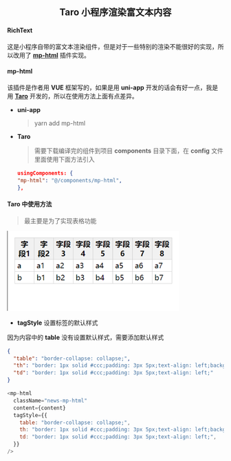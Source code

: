 <h2 align="center">Taro 小程序渲染富文本内容</h2>

#### **RichText**

这是小程序自带的富文本渲染组件，但是对于一些特别的渲染不能很好的实现，所以改用了 **[mp-html](https://gitee.com/jin-yufeng/mp-html)** 插件实现。

#### **mp-html**

该插件是作者用 **VUE** 框架写的，如果是用 **uni-app** 开发的话会有好一点，我是用 **[Taro](https://nervjs.github.io/taro/docs/README.html)** 开发的，所以在使用方法上面有点差异。

- **uni-app**

  > yarn add mp-html

- **Taro**

  > 需要下载编译完的组件到项目 **components** 目录下面，在 **config** 文件里面使用下面方法引入

  ```json
  usingComponents: {
  "mp-html": "@/components/mp-html",
  },
  ```

#### **Taro** 中使用方法

> 最主要是为了实现表格功能

![Weapp Table](../../assets/taro-rich-text.png)

- **tagStyle** 设置标签的默认样式

因为内容中的 **table** 没有设置默认样式，需要添加默认样式

```json
{
  "table": "border-collapse: collapse;",
  "th": "border: 1px solid #ccc;padding: 3px 5px;text-align: left;background-color: #f1f1f1;text-align: center;background: #f1f1f1;",
  "td": "border: 1px solid #ccc;padding: 3px 5px;text-align: left;"
}
```

```js
<mp-html
  className="news-mp-html"
  content={content}
  tagStyle={{
    table: "border-collapse: collapse;",
    th: "border: 1px solid #ccc;padding: 3px 5px;text-align: left;background-color: #f1f1f1;text-align: center;background: #f1f1f1;",
    td: "border: 1px solid #ccc;padding: 3px 5px;text-align: left;",
  }}
/>
```
